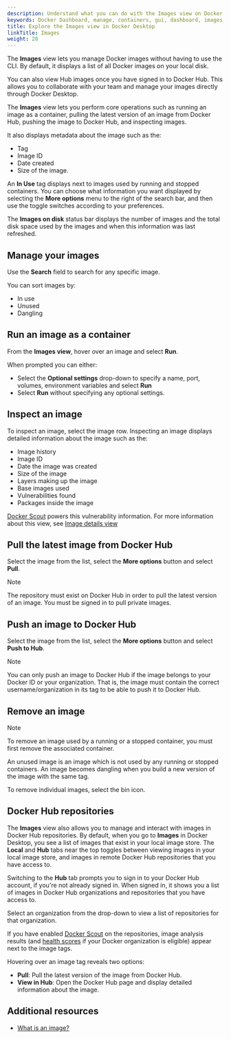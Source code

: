 ```yaml
---
description: Understand what you can do with the Images view on Docker Dashboard
keywords: Docker Dashboard, manage, containers, gui, dashboard, images, user manual
title: Explore the Images view in Docker Desktop
linkTitle: Images
weight: 20
---
```


The **Images** view lets you manage Docker images without having to use the CLI. By default, it displays a list of all Docker images on your local disk. 

You can also view Hub images once you have signed in to Docker Hub. This allows you to collaborate with your team and manage your images directly through Docker Desktop.

The **Images** view lets you perform core operations such as running an image as a container, pulling the latest version of an image from Docker Hub, pushing the image to Docker Hub, and inspecting images.

It also displays metadata about the image such as the:
- Tag
- Image ID
- Date created
- Size of the image.

An **In Use** tag displays next to images used by running and stopped containers. You can choose what information you want displayed by selecting the **More options** menu to the right of the search bar, and then use the toggle switches according to your preferences. 

The **Images on disk** status bar displays the number of images and the total disk space used by the images and when this information was last refreshed.

## Manage your images

Use the **Search** field to search for any specific image.

You can sort images by:

- In use
- Unused
- Dangling

## Run an image as a container

From the **Images view**, hover over an image and select **Run**.

When prompted you can either:

- Select the **Optional settings** drop-down to specify a name, port, volumes, environment variables and select **Run**
- Select **Run** without specifying any optional settings.

## Inspect an image

To inspect an image, select the image row. Inspecting an image displays detailed information about the image such as the:

- Image history
- Image ID
- Date the image was created
- Size of the image
- Layers making up the image
- Base images used
- Vulnerabilities found
- Packages inside the image

[Docker Scout](/manuals/scout/_index.md) powers this vulnerability information.
For more information about this view, see [Image details view](/manuals/scout/explore/image-details-view.md)

## Pull the latest image from Docker Hub

Select the image from the list, select the **More options** button and select **Pull**.

> [!NOTE]
>
> The repository must exist on Docker Hub in order to pull the latest version of an image. You must be signed in to pull private images.

## Push an image to Docker Hub

Select the image from the list, select the **More options** button and select **Push to Hub**.

> [!NOTE]
>
> You can only push an image to Docker Hub if the image belongs to your Docker ID or your organization. That is, the image must contain the correct username/organization in its tag to be able to push it to Docker Hub.

## Remove an image

> [!NOTE]
>
> To remove an image used by a running or a stopped container, you must first remove the associated container.

An unused image is an image which is not used by any running or stopped containers. An image becomes dangling when you build a new version of the image with the same tag.

To remove individual images, select the bin icon. 

## Docker Hub repositories

The **Images** view also allows you to manage and interact with images in Docker Hub repositories.
By default, when you go to **Images** in Docker Desktop, you see a list of images that exist in your local image store.
The **Local** and **Hub** tabs near the top toggles between viewing images in your local image store,
and images in remote Docker Hub repositories that you have access to.

Switching to the **Hub** tab prompts you to sign in to your Docker Hub account, if you're not already signed in.
When signed in, it shows you a list of images in Docker Hub organizations and repositories that you have access to.

Select an organization from the drop-down to view a list of repositories for that organization.

If you have enabled [Docker Scout](../../scout/_index.md) on the repositories,
image analysis results (and [health scores](/manuals/scout/policy/scores.md) if
your Docker organization is eligible) appear next to the image tags.

Hovering over an image tag reveals two options:

- **Pull**: Pull the latest version of the image from Docker Hub.
- **View in Hub**: Open the Docker Hub page and display detailed information about the image.

## Additional resources

- [What is an image?](/get-started/docker-concepts/the-basics/what-is-an-image.md)
